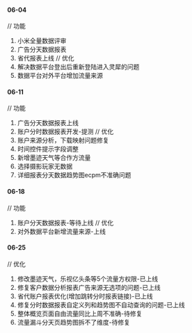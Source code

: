 #### 06-04
// 功能
1. 小米全量数据评审
2. 广告分天数据报表
3. 省代报表上线
// 优化
1. 解决数据平台登出后重新登陆进入灵犀的问题
2. 数据平台对外平台增加流量来源

#### 06-11
// 功能
1. 广告分天数据报表上线
2. 账户分时数据报表开发-提测
// 优化
1. 账户来源分析，下载映射问题修复
2. 时间控件提示字段调整
3. 新增墨迹天气等合作方流量
4. 选择摄影玩家无数据
5. 详细报表分天数据趋势图ecpm不准确问题

#### 06-18
// 功能
1. 账户分天数据报表-等待上线
// 优化
1. 对外数据平台新增流量来源-上线

#### 06-25
// 优化
1. 修改墨迹天气，乐视亿头条等5个流量方权限-已上线
2. 修复客户数据分析报表广告来源无选项的问题-已上线
3. 省代账户报表优化(增加跳转分时报表链接)-已上线
4. 修复分时数据报表自定义列和趋势图不自动查询的问题-已上线
5. 整体概览页面自由流量同比上周不准确-待修复
1. 流量漏斗分天页趋势图拆不了维度-待修复